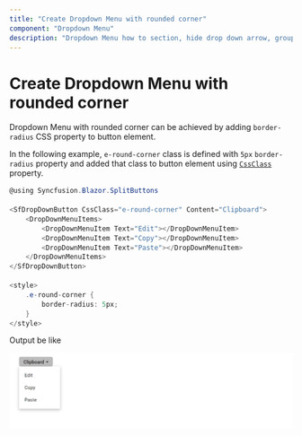 ```yaml
---
title: "Create Dropdown Menu with rounded corner"
component: "Dropdown Menu"
description: "Dropdown Menu how to section, hide drop down arrow, group popup items using list view component, dialog open on popup item click."
---
```


# Create Dropdown Menu with rounded corner

Dropdown Menu with rounded corner can be achieved by adding `border-radius` CSS property to button element.

In the following example, `e-round-corner` class is defined with `5px` `border-radius`
property and added that class to button element using
[`CssClass`](https://help.syncfusion.com/cr/cref_files/aspnetcore-blazor/Syncfusion.Blazor~Syncfusion.Blazor.SplitButtons.SfDropDownButton~CssClass.html) property.

```csharp
@using Syncfusion.Blazor.SplitButtons

<SfDropDownButton CssClass="e-round-corner" Content="Clipboard">
    <DropDownMenuItems>
        <DropDownMenuItem Text="Edit"></DropDownMenuItem>
        <DropDownMenuItem Text="Copy"></DropDownMenuItem>
        <DropDownMenuItem Text="Paste"></DropDownMenuItem>
    </DropDownMenuItems>
</SfDropDownButton>

<style>
    .e-round-corner {
        border-radius: 5px;
    }
</style>

```

Output be like

![Button Sample](./../images/ddb-rounded.png)